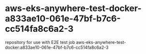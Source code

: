 # aws-eks-anywhere-test-docker-a833ae10-061e-47bf-b7c6-cc514fa8c6a2-3
repository for use with E2E test job aws-eks-anywhere-test-docker:a833ae10-061e-47bf-b7c6-cc514fa8c6a2-3
